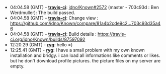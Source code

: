 * <a id="04:04.58">04:04.58 (GMT)</a> - __[travis-ci](https://github.com/travis-ci)__: <a href="https://github.com/idno/Known/issues/2572">idno/Known#2572</a> (master - 703c93d : Ben Werdmuller): The build passed.
* <a id="04:04.58">04:04.58 (GMT)</a> - __[travis-ci](https://github.com/travis-ci)__: Change view : https://github.com/idno/Known/compare/81a4b2cde9c2...703c93d35a46
* <a id="04:04.58">04:04.58 (GMT)</a> - __[travis-ci](https://github.com/travis-ci)__: Build details : https://travis-ci.org/idno/Known/builds/87597092
* <a id="12:20.29">12:20.29 (GMT)</a> - __[ryg](https://github.com/ryg)__: hello =)
* <a id="12:25.41">12:25.41 (GMT)</a> - __[ryg](https://github.com/ryg)__: I have a small problem with my own known installation and bridgy. i can load all informations like comments or likes. but he don't download profile pictures. the picture files on my server are empty.
